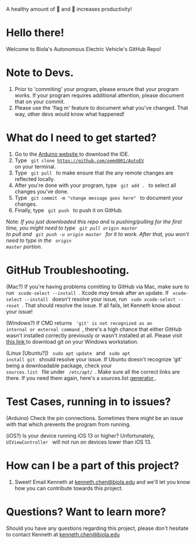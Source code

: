 A healthy amount of 🍕 and 🥤 increases productivity!
# Hello there!
Welcome to Biola's Autonomous Electric Vehicle's GitHub Repo!

# Note to Devs.
1. Prior to 'commiting' your program, please ensure that your program works. If your program requires additional attention, please document that on your commit. 
2. Please use the 'flag m' feature to document what you've changed. That way, other devs would know what happened!

# What do I need to get started?
1. Go to the <a href="https://www.arduino.cc/en/Main/Software" rel="nofollow">Arduino website </a> to download the IDE. 
2. Type <code> git clone https://github.com/oemd001/AutoEV </code> on your terminal.
3. Type <code> git pull </code> to make ensure that the any remote changes are reflected locally. 
4. After you're done with your program, type <code> git add . </code> to select all changes you've done.
5. Type <code> git commit -m "change message goes here" </code> to document your changes. 
6. Finally, type <code> git push </code> to push it on GitHub. 

Note: <em> If you just downloaded this repo and is pushing/pulling for the first time, you might need to type <code> git pull origin master </code> to pull and <code> git push -u origin master </code> for it to work. After that, you won't need to type in the <code> origin master</code> portion. </em>

# GitHub Troubleshooting.
(Mac?)
If you're having problems comitting to GitHub via Mac, make sure to run <code> xcode-select --install </code>. Xcode <em> may </em> break after an update. 
If <code> xcode-select --install </code> doesn't resolve your issue, run <code> sudo xcode-select --reset </code>. That should resolve the issue. 
If all fails, let Kenneth know about your issue!

(Windows?)
If CMD returns <code> 'git' is not recognized as an internal or external command </code>, there's a high chance that either GitHub wasn't installed correctly previously or wasn't installed at all. Please visit <a href="https://git-scm.com/download/win" rel="nofollow">this link </a> to download git on your Windows workstation. 

(Linux [Ubuntu?])
<code> sudo apt update </code> and <code> sudo apt install git </code> should resolve your issue. If Ubuntu doesn't recognize 'git' being a downloadable package, check your <code> sources.list </code> file under <code> /etc/apt/ </code>. Make sure all the correct links are there. If you need them again, here's a sources.list <a href="https://repogen.simplylinux.ch/" rel="nofollow">generator </a>.

# Test Cases, running in to issues?
(Arduino)
Check the pin connections. Sometimes there might be an issue with that which prevents the program from running. 

(iOS?)
Is your device running iOS 13 or higher? Unfortunately, <code> UIViewController </code> will not run on devices lower than iOS 13. 

# How can I be a part of this project?
1. Sweet! Email Kenneth at <a href="mailto:kenneth.chen@biola.edu">kenneth.chen@biola.edu</a> and we'll let you know how you can contribute towards this project. 

# Questions? Want to learn more?
Should you have any questions regarding this project, please don't hesitate to contact Kenneth at <a href="mailto:kenneth.chen@biola.edu">kenneth.chen@biola.edu</a>

